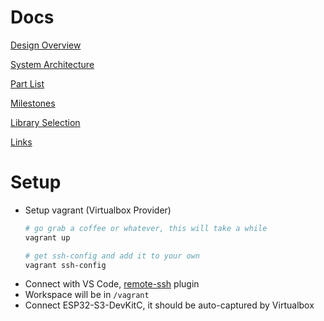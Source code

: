 # Docs
[Design Overview](docs/Design%20Overview.md)

[System Architecture](docs/System%20Architecture.md)

[Part List](docs/Part%20List.md)

[Milestones](docs/Milestones.md)

[Library Selection](docs/Library%20Selection.md)

[Links](docs/Links.md)

# Setup
- Setup vagrant (Virtualbox Provider)
	```bash
	# go grab a coffee or whatever, this will take a while
	vagrant up
	
	# get ssh-config and add it to your own
	vagrant ssh-config
	```
- Connect with VS Code, [remote-ssh](https://marketplace.visualstudio.com/items?itemName=ms-vscode-remote.remote-ssh) plugin
- Workspace will be in `/vagrant`
- Connect ESP32-S3-DevKitC, it should be auto-captured by Virtualbox